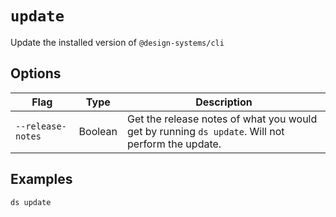 # `update`

Update the installed version of `@design-systems/cli`

## Options

| Flag | Type | Description |
| - | - | - |
| `--release-notes` | Boolean | Get the release notes of what you would get by running `ds update`. Will not perform the update. |

## Examples

```sh
ds update
```

